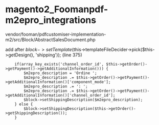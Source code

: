 # magento2_Foomanpdf-m2epro_integrations

vendor/fooman/pdfcustomiser-implementation-m2/src/Block/AbstractSalesDocument.php

add after    $block->setTemplate($this->templateFileDecider->pick($this->getDesign(), 'shipping'));    (line 375)

        if(array_key_exists('channel_order_id', $this->getOrder()->getPayment()->getAdditionalInformation())) {
            $m2epro_description = 'Ordine ';
            $m2epro_description .= $this->getOrder()->getPayment()->getAdditionalInformation()['component_mode'];
            $m2epro_description .= ': ';
            $m2epro_description .= $this->getOrder()->getPayment()->getAdditionalInformation()['channel_order_id'];
            $block->setShippingDescription($m2epro_description);
        } else {
            $block->setShippingDescription($this->getOrder()->getShippingDescription());
        }
